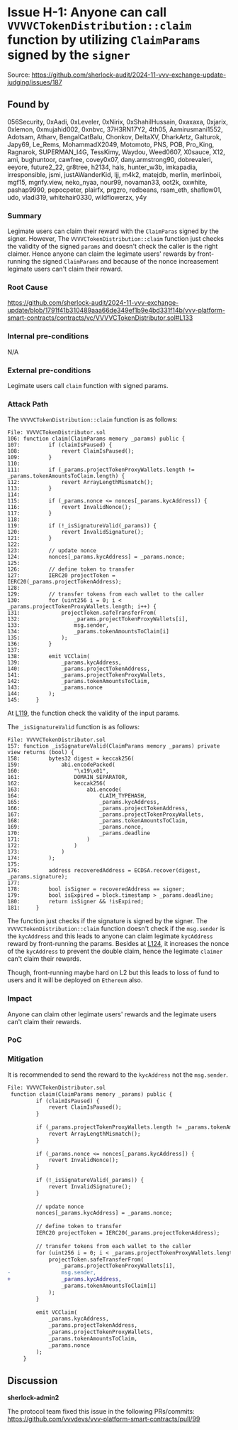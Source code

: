 # Issue H-1: Anyone can call `VVVVCTokenDistribution::claim` function by utilizing `ClaimParams` signed by the `signer` 

Source: https://github.com/sherlock-audit/2024-11-vvv-exchange-update-judging/issues/187 

## Found by 
056Security, 0xAadi, 0xLeveler, 0xNirix, 0xShahilHussain, 0xaxaxa, 0xjarix, 0xlemon, 0xmujahid002, 0xnbvc, 37H3RN17Y2, 4th05, Aamirusmani1552, Adotsam, Atharv, BengalCatBalu, Chonkov, DeltaXV, DharkArtz, Galturok, Japy69, Le\_Rems, MohammadX2049, Motomoto, PNS, POB, Pro\_King, Ragnarok, SUPERMAN\_I4G, TessKimy, Waydou, Weed0607, X0sauce, X12, ami, bughuntoor, cawfree, covey0x07, dany.armstrong90, dobrevaleri, eeyore, future2\_22, gr8tree, h2134, hals, hunter\_w3b, imkapadia, irresponsible, jsmi, justAWanderKid, ljj, m4k2, matejdb, merlin, merlinboii, mgf15, mgnfy.view, neko\_nyaa, nour99, novaman33, oot2k, oxwhite, pashap9990, pepocpeter, plairfx, prgzro, redbeans, rsam\_eth, shaflow01, udo, vladi319, whitehair0330, wildflowerzx, y4y
### Summary

Legimate users can claim their reward with the `ClaimParas` signed by the signer. However,  The `VVVVCTokenDistribution::claim` function just checks the validity of the signed `params` and doesn't check the caller is the right claimer. Hence anyone can claim the legimate users' rewards by front-running the signed `ClaimParams` and because of the nonce increasement legimate users can't claim their reward.

### Root Cause

https://github.com/sherlock-audit/2024-11-vvv-exchange-update/blob/1791f41b310489aaa66de349ef1b9e4bd331f14b/vvv-platform-smart-contracts/contracts/vc/VVVVCTokenDistributor.sol#L133

### Internal pre-conditions

N/A

### External pre-conditions

Legimate users call `claim` function with signed params.

### Attack Path

The `VVVVCTokenDistribution::claim` function is as follows:

```solidity
File: VVVVCTokenDistributor.sol
106: function claim(ClaimParams memory _params) public { 
107:         if (claimIsPaused) {
108:             revert ClaimIsPaused();
109:         }
110: 
111:         if (_params.projectTokenProxyWallets.length != _params.tokenAmountsToClaim.length) {
112:             revert ArrayLengthMismatch();
113:         }
114: 
115:         if (_params.nonce <= nonces[_params.kycAddress]) {
116:             revert InvalidNonce();
117:         }
118: 
119:         if (!_isSignatureValid(_params)) {
120:             revert InvalidSignature();
121:         }
122: 
123:         // update nonce
124:         nonces[_params.kycAddress] = _params.nonce;
125: 
126:         // define token to transfer
127:         IERC20 projectToken = IERC20(_params.projectTokenAddress);
128: 
129:         // transfer tokens from each wallet to the caller
130:         for (uint256 i = 0; i < _params.projectTokenProxyWallets.length; i++) {
131:             projectToken.safeTransferFrom(
132:                 _params.projectTokenProxyWallets[i],
133:                 msg.sender,
134:                 _params.tokenAmountsToClaim[i]
135:             );
136:         }
137: 
138:         emit VCClaim(
139:             _params.kycAddress,
140:             _params.projectTokenAddress,
141:             _params.projectTokenProxyWallets,
142:             _params.tokenAmountsToClaim,
143:             _params.nonce
144:         );
145:     }

```

At [L119](https://github.com/sherlock-audit/2024-11-vvv-exchange-update/blob/1791f41b310489aaa66de349ef1b9e4bd331f14b/vvv-platform-smart-contracts/contracts/vc/VVVVCTokenDistributor.sol#L119), the function check the validity of the input params.

The `_isSignatureValid` function is as follows:

```solidity
File: VVVVCTokenDistributor.sol
157: function _isSignatureValid(ClaimParams memory _params) private view returns (bool) { 
158:         bytes32 digest = keccak256(
159:             abi.encodePacked(
160:                 "\x19\x01",
161:                 DOMAIN_SEPARATOR,
162:                 keccak256(
163:                     abi.encode(
164:                         CLAIM_TYPEHASH,
165:                         _params.kycAddress,
166:                         _params.projectTokenAddress,
167:                         _params.projectTokenProxyWallets,
168:                         _params.tokenAmountsToClaim,
169:                         _params.nonce,
170:                         _params.deadline
171:                     )
172:                 )
173:             )
174:         );
175: 
176:         address recoveredAddress = ECDSA.recover(digest, _params.signature);
177: 
178:         bool isSigner = recoveredAddress == signer;
179:         bool isExpired = block.timestamp > _params.deadline;
180:         return isSigner && !isExpired;
181:     }

```

The function just checks if the signature is signed by the signer. The `VVVVCTokenDistribution::claim` function doesn't check if the `msg.sender` is the `kycAddress` and this leads to anyone can claim legimate `kycAddress` reward by front-running the params. Besides at [L124](https://github.com/sherlock-audit/2024-11-vvv-exchange-update/blob/1791f41b310489aaa66de349ef1b9e4bd331f14b/vvv-platform-smart-contracts/contracts/vc/VVVVCTokenDistributor.sol#L124), it increases the nonce of the `kycAddress` to prevent the double claim, hence the legimate `claimer` can't claim their rewards.

Though, front-running maybe hard on L2 but this leads to loss of fund to users and it will be deployed on `Ethereum` also.

### Impact

Anyone can claim other legimate users' rewards and the legimate users can't claim their rewards.

### PoC

### Mitigation

It is recommended to send the reward to the `kycAddress` not the `msg.sender`.

```diff
File: VVVVCTokenDistributor.sol
 function claim(ClaimParams memory _params) public { 
         if (claimIsPaused) {
             revert ClaimIsPaused();
         }
 
         if (_params.projectTokenProxyWallets.length != _params.tokenAmountsToClaim.length) {
             revert ArrayLengthMismatch();
         }
 
         if (_params.nonce <= nonces[_params.kycAddress]) {
             revert InvalidNonce();
         }
 
         if (!_isSignatureValid(_params)) {
             revert InvalidSignature();
         }
 
         // update nonce
         nonces[_params.kycAddress] = _params.nonce;
 
         // define token to transfer
         IERC20 projectToken = IERC20(_params.projectTokenAddress);
 
         // transfer tokens from each wallet to the caller
         for (uint256 i = 0; i < _params.projectTokenProxyWallets.length; i++) {
             projectToken.safeTransferFrom(
                 _params.projectTokenProxyWallets[i],
-                msg.sender,
+                _params.kycAddress,
                 _params.tokenAmountsToClaim[i]
             );
         }
 
         emit VCClaim(
             _params.kycAddress,
             _params.projectTokenAddress,
             _params.projectTokenProxyWallets,
             _params.tokenAmountsToClaim,
             _params.nonce
         );
     }

```



## Discussion

**sherlock-admin2**

The protocol team fixed this issue in the following PRs/commits:
https://github.com/vvvdevs/vvv-platform-smart-contracts/pull/99


